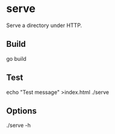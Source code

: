 # serve

Serve a directory under HTTP.

## Build

go build

## Test

echo "Test message" >index.html
./serve

## Options

./serve -h
